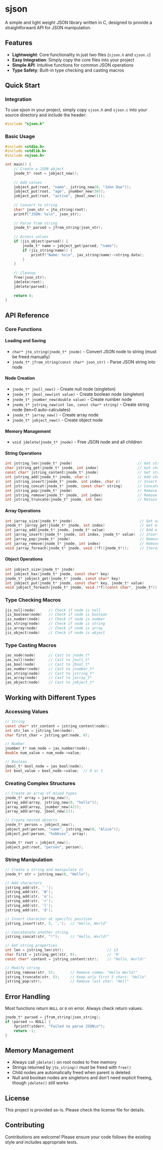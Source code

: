 # sjson

A simple and light weight JSON library written in C, designed to provide a straightforward API for JSON manipulation.

## Features

- **Lightweight**: Core functionality in just two files (`sjson.h` and `sjson.c`)
- **Easy Integration**: Simply copy the core files into your project
- **Simple API**: Intuitive functions for common JSON operations
- **Type Safety**: Built-in type checking and casting macros

## Quick Start

### Integration

To use sjson in your project, simply copy `sjson.h` and `sjson.c` into your source directory and include the header:

```c
#include "sjson.h"
```

### Basic Usage

```c
#include <stdio.h>
#include <stdlib.h>
#include <sjson.h>

int main() {
    // Create a JSON object
    jnode_t* root = jobject_new();
    
    // Add values
    jobject_put(root, "name", jstring_new(0, "John Doe"));
    jobject_put(root, "age", jnumber_new(30));
    jobject_put(root, "active", jbool_new(1));
    
    // Convert to string
    char* json_str = jto_string(root);
    printf("JSON: %s\n", json_str);
    
    // Parse from string
    jnode_t* parsed = jfrom_string(json_str);
    
    // Access values
    if (jis_object(parsed)) {
        jnode_t* name = jobject_get(parsed, "name");
        if (jis_string(name)) {
            printf("Name: %s\n", jas_string(name)->string.data);
        }
    }
    
    // Cleanup
    free(json_str);
    jdelete(root);
    jdelete(parsed);
    
    return 0;
}
```

## API Reference

### Core Functions

#### Loading and Saving
- `char* jto_string(jnode_t* jnode)` - Convert JSON node to string (must be freed manually)
- `jnode_t* jfrom_string(const char* json_str)` - Parse JSON string into node

#### Node Creation
- `jnode_t* jnull_new()` - Create null node (singleton)
- `jnode_t* jbool_new(int value)` - Create boolean node (singleton)
- `jnode_t* jnumber_new(double value)` - Create number node
- `jnode_t* jstring_new(int len, const char* string)` - Create string node (len=0 auto-calculates)
- `jnode_t* jarray_new()` - Create array node
- `jnode_t* jobject_new()` - Create object node

#### Memory Management
- `void jdelete(jnode_t* jnode)` - Free JSON node and all children

#### String Operations

```c
int jstring_len(jnode_t* jnode)                              // Get string length
char jstring_get(jnode_t* jnode, int index)                  // Get character at index
const char* jstring_content(jnode_t* jnode)                  // Get string content
int jstring_add(jnode_t* jnode, char c)                      // Add character to end
int jstring_insert(jnode_t* jnode, int index, char c)        // Insert character at index
int jstring_concat(jnode_t* jnode, const char* string)       // Concatenate string
int jstring_pop(jnode_t* jnode)                              // Remove last character
int jstring_remove(jnode_t* jnode, int index)                // Remove character at index
int jstring_truncate(jnode_t* jnode, int len)                // Retain string of length `len`
```

#### Array Operations

```c
int jarray_size(jnode_t* jnode)                               // Get array size
jnode_t* jarray_get(jnode_t* jnode, int index)                // Get element at index
int jarray_add(jnode_t* jnode, jnode_t* value)                // Add element to end
int jarray_insert(jnode_t* jnode, int index, jnode_t* value)  // Insert at index
int jarray_pop(jnode_t* jnode)                                // Remove last element
int jarray_remove(jnode_t* jnode, int index)                  // Remove element at index
void jarray_foreach(jnode_t* jnode, void (*f)(jnode_t*));     // Iterate through array
```

#### Object Operations

```c
int jobject_size(jnode_t* jnode)                                         // Get object size
int jobject_has(jnode_t* jnode, const char* key)                         // Check if key exists
jnode_t* jobject_get(jnode_t* jnode, const char* key)                    // Get value by key
int jobject_put(jnode_t* jnode, const char* key, jnode_t* value)         // Set key-value pair
void jobject_foreach(jnode_t* jnode, void (*f)(const char*, jnode_t*));  // Iterate through key-value pairs
```

### Type Checking Macros

```c
jis_null(node)      // Check if node is null
jis_boolean(node)   // Check if node is boolean
jis_number(node)    // Check if node is number
jas_string(node)    // Check if node is string
jis_array(node)     // Check if node is array
jis_object(node)    // Check if node is object
```

### Type Casting Macros

```c
jas_node(node)      // Cast to jnode_t*
jas_null(node)      // Cast to jnull_t*
jas_bool(node)      // Cast to jbool_t*
jas_number(node)    // Cast to jnumber_t*
jas_string(node)    // Cast to jstring_t*
jas_array(node)     // Cast to jarray_t*
jas_object(node)    // Cast to jobject_t*
```

## Working with Different Types

### Accessing Values

```c
// String
const char* str_content = jstring_content(node);
int str_len = jstring_len(node);
char first_char = jstring_get(node, 0);

// Number
jnumber_t* num_node = jas_number(node);
double num_value = num_node->value;

// Boolean
jbool_t* bool_node = jas_bool(node);
int bool_value = bool_node->value;  // 0 or 1
```

### Creating Complex Structures

```c
// Create an array of mixed types
jnode_t* array = jarray_new();
jarray_add(array, jstring_new(0, "hello"));
jarray_add(array, jnumber_new(42));
jarray_add(array, jbool_new(1));

// Create nested objects
jnode_t* person = jobject_new();
jobject_put(person, "name", jstring_new(0, "Alice"));
jobject_put(person, "hobbies", array);

jnode_t* root = jobject_new();
jobject_put(root, "person", person);
```

### String Manipulation

```c
// Create a string and manipulate it
jnode_t* str = jstring_new(0, "Hello");

// Add characters
jstring_add(str, ' ');
jstring_add(str, 'W');
jstring_add(str, 'o');
jstring_add(str, 'r');
jstring_add(str, 'l');
jstring_add(str, 'd');

// Insert character at specific position
jstring_insert(str, 5, ',');  // "Hello, World"

// Concatenate another string
jstring_concat(str, "!");     // "Hello, World!"

// Get string properties
int len = jstring_len(str);                    // 13
char first = jstring_get(str, 0);              // 'H'
const char* content = jstring_content(str);    // "Hello, World!"

// Modify string
jstring_remove(str, 5);       // Remove comma: "Hello World!"
jstring_truncate(str, 5);     // Keep only first 5 chars: "Hello"
jstring_pop(str);             // Remove last char: "Hell"
```

## Error Handling

Most functions return `NULL` or `0` on error. Always check return values:

```c
jnode_t* parsed = jfrom_string(json_string);
if (parsed == NULL) {
    fprintf(stderr, "Failed to parse JSON\n");
    return -1;
}
```

## Memory Management

- Always call `jdelete()` on root nodes to free memory
- Strings returned by `jto_string()` must be freed with `free()`
- Child nodes are automatically freed when parent is deleted
- Null and boolean nodes are singletons and don't need explicit freeing, though `jdelete()` still works

## License

This project is provided as-is. Please check the license file for details.

## Contributing

Contributions are welcome! Please ensure your code follows the existing style and includes appropriate tests.